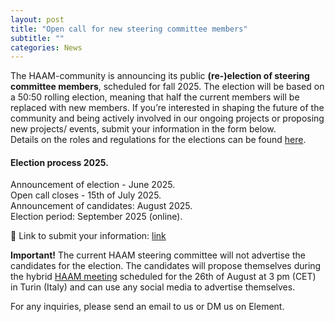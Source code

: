 ```yaml
---
layout: post
title: "Open call for new steering committee members"
subtitle: ""
categories: News
---
```


The HAAM-community is announcing its public **(re-)election of steering committee members**, scheduled for fall 2025. The election will be based on a 50:50 rolling election, meaning that half the current members will be replaced with new members. If you’re interested in shaping the future of the community and being actively involved in our ongoing projects or proposing new projects/ events, submit your information in the form below. <br>
Details on the roles and regulations for the elections can be found [here](https://haam-community.github.io/constitution/).

#### Election process 2025.

Announcement of election - June 2025. <br>
Open call closes - 15th of July 2025. <br>
Announcement of candidates: August 2025. <br>
Election period: September 2025 (online). 

📝 Link to submit your information: [link](https://forms.gle/7DeNHrQcZakGN58G7) 

**Important!**
The current HAAM steering committee will not advertise the candidates for the election. The candidates will propose themselves during the hybrid [HAAM meeting](https://haam-community.github.io/events/2025/04/09/event/) scheduled for the 26th of August at 3 pm (CET) in Turin (Italy) and can use any social media to advertise themselves. 

For any inquiries, please send an email to us or DM us on Element.
